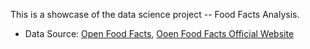 This is a showcase of the data science project -- Food Facts Analysis. 
* Data Source: [Open Food Facts](https://github.com/openfoodfacts), [Ooen Food Facts Official Website](https://world.openfoodfacts.org/discover)
